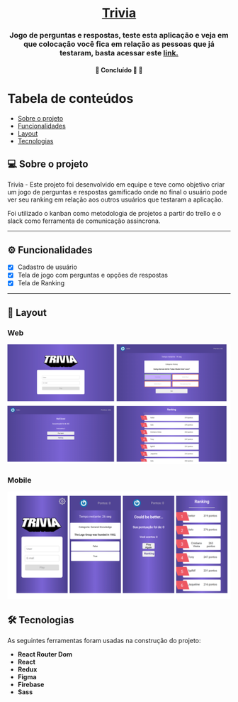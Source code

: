 <h1 align="center">
     <a href="#" alt="site de despesa"> Trivia </a>
</h1>

<h3 align="center">
    Jogo de perguntas e respostas, teste esta aplicação e veja em que colocação você fica em relação as pessoas que já testaram, basta acessar este <a href='project-trivia-quiz.netlify.app'>link.</a>
</h3>

<h4 align="center">
	🚧   Concluído 🚀 🚧
</h4>

Tabela de conteúdos
=================
<!--ts-->
   * [Sobre o projeto](#-sobre-o-projeto)
   * [Funcionalidades](#-funcionalidades)
   * [Layout](#-layout)
   * [Tecnologias](#-tecnologias)


<!--te-->


## 💻 Sobre o projeto

Trivia - Este projeto foi desenvolvido em equipe e teve como objetivo criar um jogo de perguntas e respostas gamificado onde no final o usuário pode ver seu ranking em relação aos outros usuários que testaram a aplicação. 

Foi utilizado o kanban como metodologia de projetos a partir do trello e o slack como ferramenta de comunicação assincrona.


---

## ⚙️ Funcionalidades

- [x] Cadastro de usuário
- [x] Tela de jogo com perguntas e opções de respostas
- [x] Tela de Ranking

---

## 🎨 Layout

### Web

  <img alt="review web" src="./src/imgs/Desktop.png">

### Mobile
    
  <img alt="review mobile" src="./src/imgs/Mobile.png">

## 🛠 Tecnologias

As seguintes ferramentas foram usadas na construção do projeto:

-   **React Router Dom**
-   **React**
-   **Redux**
-   **Figma**
-   **Firebase**
-   **Sass**
